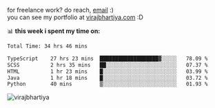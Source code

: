 for freelance work? do reach, [email](mailto:vlbhartiya@gmail.com) :)<br/>
you can see my portfolio at [virajbhartiya.com](https://virajbhartiya.com) :D

📊 **this week i spent my time on:**

<!--START_SECTION:waka-->

```txt
Total Time: 34 hrs 46 mins

TypeScript    27 hrs 23 mins  ███████████████████▓░░░░░   78.09 %
SCSS          2 hrs 35 mins   ██░░░░░░░░░░░░░░░░░░░░░░░   07.37 %
HTML          1 hr 23 mins    █░░░░░░░░░░░░░░░░░░░░░░░░   03.99 %
Java          1 hr 18 mins    █░░░░░░░░░░░░░░░░░░░░░░░░   03.72 %
Python        40 mins         ▒░░░░░░░░░░░░░░░░░░░░░░░░   01.93 %
```

<!--END_SECTION:waka-->

<p align="left"> <img src="https://komarev.com/ghpvc/?username=virajbhartiya&color=blue" alt="virajbhartiya" /> </p>
